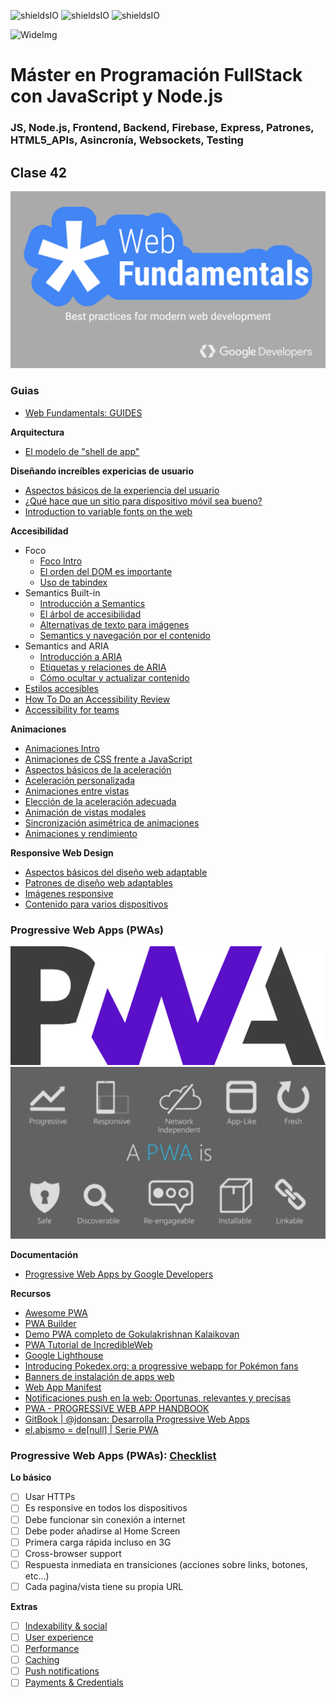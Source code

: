 ![shieldsIO](https://img.shields.io/github/issues/Fictizia/Master-en-programacion-fullstack-con-JavaScript-y-Node.js_ed3.svg)
![shieldsIO](https://img.shields.io/github/forks/Fictizia/Master-en-programacion-fullstack-con-JavaScript-y-Node.js_ed3.svg)
![shieldsIO](https://img.shields.io/github/stars/Fictizia/Master-en-programacion-fullstack-con-JavaScript-y-Node.js_ed3.svg)

![WideImg](http://fictizia.com/img/github/Fictizia-plan-estudios-github.jpg)

# Máster en Programación FullStack con JavaScript y Node.js
### JS, Node.js, Frontend, Backend, Firebase, Express, Patrones, HTML5_APIs, Asincronía, Websockets, Testing

## Clase 42

![IMG](../assets/clase42/ef8cfd6f-4a53-4cef-aee7-38820c4bc7af.png)

### Guias
- [Web Fundamentals: GUIDES ](https://developers.google.com/web/fundamentals/?hl=es)
 
**Arquitectura**
- [El modelo de "shell de app"](https://developers.google.com/web/fundamentals/architecture/app-shell?hl=es)

**Diseñando increíbles expericias de usuario**
- [Aspectos básicos de la experiencia del usuario](https://developers.google.com/web/fundamentals/design-and-ux/ux-basics/?hl=es)
- [¿Qué hace que un sitio para dispositivo móvil sea bueno?](https://developers.google.com/web/fundamentals/design-and-ux/principles/?hl=es)
- [Introduction to variable fonts on the web](https://developers.google.com/web/fundamentals/design-and-ux/typography/variable-fonts/?hl=es)


**Accesibilidad**
- Foco
   - [Foco Intro](https://developers.google.com/web/fundamentals/accessibility/focus/?hl=es)
   - [El orden del DOM es importante](https://developers.google.com/web/fundamentals/accessibility/focus/dom-order-matters?hl=es)
   - [Uso de tabindex](https://developers.google.com/web/fundamentals/accessibility/focus/using-tabindex?hl=es)
- Semantics Built-in
   - [Introducción a Semantics](https://developers.google.com/web/fundamentals/accessibility/semantics-builtin/?hl=es)
   - [El árbol de accesibilidad](https://developers.google.com/web/fundamentals/accessibility/semantics-builtin/the-accessibility-tree?hl=es)
   - [Alternativas de texto para imágenes](https://developers.google.com/web/fundamentals/accessibility/semantics-builtin/text-alternatives-for-images?hl=es)
   - [Semantics y navegación por el contenido](https://developers.google.com/web/fundamentals/accessibility/semantics-builtin/navigating-content?hl=es)
- Semantics and ARIA
   - [Introducción a ARIA](https://developers.google.com/web/fundamentals/accessibility/semantics-aria/?hl=es)
   - [Etiquetas y relaciones de ARIA](https://developers.google.com/web/fundamentals/accessibility/semantics-aria/aria-labels-and-relationships?hl=es)
   - [Cómo ocultar y actualizar contenido](https://developers.google.com/web/fundamentals/accessibility/semantics-aria/hiding-and-updating-content?hl=es)
- [Estilos accesibles](https://developers.google.com/web/fundamentals/accessibility/accessible-styles?hl=es)
- [How To Do an Accessibility Review](https://developers.google.com/web/fundamentals/accessibility/how-to-review?hl=es)
- [Accessibility for teams](https://developers.google.com/web/fundamentals/accessibility/a11y-for-teams?hl=es)


**Animaciones**
- [Animaciones Intro](https://developers.google.com/web/fundamentals/design-and-ux/animations/?hl=es)
- [Animaciones de CSS frente a JavaScript](https://developers.google.com/web/fundamentals/design-and-ux/animations/css-vs-javascript?hl=es)
- [Aspectos básicos de la aceleración](https://developers.google.com/web/fundamentals/design-and-ux/animations/the-basics-of-easing?hl=es)
- [Aceleración personalizada](https://developers.google.com/web/fundamentals/design-and-ux/animations/custom-easing?hl=es)
- [Animaciones entre vistas](https://developers.google.com/web/fundamentals/design-and-ux/animations/animating-between-views?hl=es)
- [Elección de la aceleración adecuada](https://developers.google.com/web/fundamentals/design-and-ux/animations/choosing-the-right-easing?hl=es)
- [Animación de vistas modales](https://developers.google.com/web/fundamentals/design-and-ux/animations/animating-modal-views?hl=es)
- [Sincronización asimétrica de animaciones](https://developers.google.com/web/fundamentals/design-and-ux/animations/asymmetric-animation-timing?hl=es)
- [Animaciones y rendimiento](https://developers.google.com/web/fundamentals/design-and-ux/animations/animations-and-performance?hl=es)


**Responsive Web Design**
- [Aspectos básicos del diseño web adaptable](https://developers.google.com/web/fundamentals/design-and-ux/responsive/?hl=es)
- [Patrones de diseño web adaptables](https://developers.google.com/web/fundamentals/design-and-ux/responsive/patterns?hl=es)
- [Imágenes responsive](https://developers.google.com/web/fundamentals/design-and-ux/responsive/images?hl=es)
- [Contenido para varios dispositivos](https://developers.google.com/web/fundamentals/design-and-ux/responsive/content?hl=es)



### Progressive Web Apps (PWAs)
![IMG](../assets/clase42/72952963-85fe-4acf-8677-5bef9dce89df.png)
![IMG](../assets/clase42/a851a8b8-4ae8-4fcd-8585-7d8344afdd80.png)

**Documentación**
- [Progressive Web Apps by Google Developers](https://developers.google.com/web/progressive-web-apps/)

**Recursos**
- [Awesome PWA](https://github.com/hemanth/awesome-pwa)
- [PWA Builder](http://www.pwabuilder.com/generator)
- [Demo PWA completo de Gokulakrishnan Kalaikovan](https://github.com/gokulkrishh/demo-progressive-web-app)
- [PWA Tutorial de IncredibleWeb](https://github.com/IncredibleWeb/pwa-tutorial)
- [Google Lighthouse](https://developers.google.com/web/tools/lighthouse/)
- [Introducing Pokedex.org: a progressive webapp for Pokémon fans](http://www.pocketjavascript.com/blog/2015/11/23/introducing-pokedex-org)
- [Banners de instalación de apps web](https://developers.google.com/web/fundamentals/engage-and-retain/app-install-banners/)
- [Web App Manifest](https://developer.mozilla.org/es/docs/Web/Manifest)
- [Notificaciones push en la web: Oportunas, relevantes y precisas](https://developers.google.com/web/fundamentals/engage-and-retain/push-notifications/)
- [PWA - PROGRESSIVE WEB APP HANDBOOK](https://vaadin.com/progressive-web-applications?utm_term=%2Bpwa&utm_campaign=PWA+search+EU+-+Mar+20,+2018&utm_source=adwords&utm_medium=ppc&hsa_net=adwords&hsa_tgt=kwd-314170956708&hsa_ad=258329622220&hsa_acc=7040932438&hsa_grp=55768637720&hsa_mt=b&hsa_cam=1258602860&hsa_kw=%2Bpwa&hsa_ver=3&hsa_src=g&gclid=CjwKCAjw-8nbBRBnEiwAqWt1zco1cG4_JtA5KMNvK-bBy9G5ToWdsDaP-VkzcOtO8ZmQDz6L5dxIbRoCxgQQAvD_BwE)
- [GitBook | @jdonsan: Desarrolla Progressive Web Apps](https://jdonsan.gitbooks.io/desarrolla-progressive-web-apps/content/)
- [el.abismo = de[null] | Serie PWA](https://elabismodenull.wordpress.com/category/series/serie-pwa/)

### Progressive Web Apps (PWAs): [Checklist](https://developers.google.com/web/progressive-web-apps/checklist)

**Lo básico**
- [ ] Usar HTTPs
- [ ] Es responsive en todos los dispositivos
- [ ] Debe funcionar sin conexión a internet
- [ ] Debe poder añadirse al Home Screen
- [ ] Primera carga rápida incluso en 3G
- [ ] Cross-browser support
- [ ] Respuesta inmediata en transiciones (acciones sobre links, botones, etc...)
- [ ] Cada pagina/vista tiene su propia URL

**Extras**
- [ ] [Indexability & social](https://developers.google.com/web/progressive-web-apps/checklist)
- [ ] [User experience](https://developers.google.com/web/progressive-web-apps/checklist)
- [ ] [Performance](https://developers.google.com/web/progressive-web-apps/checklist)
- [ ] [Caching](https://developers.google.com/web/progressive-web-apps/checklist)
- [ ] [Push notifications](https://developers.google.com/web/progressive-web-apps/checklist)
- [ ] [Payments & Credentials](https://developers.google.com/web/progressive-web-apps/checklist)